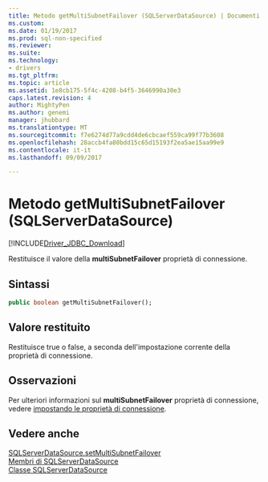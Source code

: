 ```yaml
---
title: Metodo getMultiSubnetFailover (SQLServerDataSource) | Documenti Microsoft
ms.custom: 
ms.date: 01/19/2017
ms.prod: sql-non-specified
ms.reviewer: 
ms.suite: 
ms.technology:
- drivers
ms.tgt_pltfrm: 
ms.topic: article
ms.assetid: 1e8cb175-5f4c-4208-b4f5-3646990a30e3
caps.latest.revision: 4
author: MightyPen
ms.author: genemi
manager: jhubbard
ms.translationtype: MT
ms.sourcegitcommit: f7e6274d77a9cdd4de6cbcaef559ca99f77b3608
ms.openlocfilehash: 28accb4fa80bdd15c65d15193f2ea5ae15aa99e9
ms.contentlocale: it-it
ms.lasthandoff: 09/09/2017

---
```

# <a name="getmultisubnetfailover-method-sqlserverdatasource"></a>Metodo getMultiSubnetFailover (SQLServerDataSource)
[!INCLUDE[Driver_JDBC_Download](../../../includes/driver_jdbc_download.md)]

  Restituisce il valore della **multiSubnetFailover** proprietà di connessione.  
  
## <a name="syntax"></a>Sintassi  
  
```vb  
public boolean getMultiSubnetFailover();  
```  
  
## <a name="return-value"></a>Valore restituito  
 Restituisce true o false, a seconda dell'impostazione corrente della proprietà di connessione.  
  
## <a name="remarks"></a>Osservazioni  
 Per ulteriori informazioni sul **multiSubnetFailover** proprietà di connessione, vedere [impostando le proprietà di connessione](../../../connect/jdbc/setting-the-connection-properties.md).  
  
## <a name="see-also"></a>Vedere anche  
 [SQLServerDataSource.setMultiSubnetFailover](../../../connect/jdbc/reference/setmultisubnetfailover-method-sqlserverdatasource.md)   
 [Membri di SQLServerDataSource](../../../connect/jdbc/reference/sqlserverdatasource-members.md)   
 [Classe SQLServerDataSource](../../../connect/jdbc/reference/sqlserverdatasource-class.md)  
  
  
